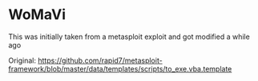 # WoMaVi
This was initially taken from a metasploit exploit and got modified a while ago

Original: https://github.com/rapid7/metasploit-framework/blob/master/data/templates/scripts/to_exe.vba.template
